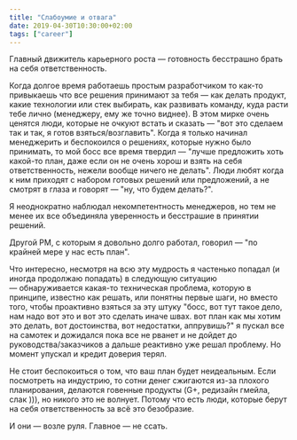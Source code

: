 ```yaml
---
title: "Слабоумие и отвага"
date: 2019-04-30T10:30:00+02:00
tags: ["career"]
---
```


Главный движитель карьерного роста — готовность бесстрашно брать на себя ответственность.

Когда долгое время работаешь простым разработчиком то как-то привыкаешь что все решения принимают за тебя — как делать продукт, какие технологии или стек выбирать, как развивать команду, куда расти тебе лично (менеджеру, ему же точно виднее). В этом мирке очень ценятся люди, которые не очкуют встать и сказать — "вот это сделаем так и так, я готов взяться/возглавить". Когда я только начинал менеджерить и беспокоился о решениях, которые нужно было принимать, то мой босс все время твердил — "лучше предложить хоть какой-то план, даже если он не очень хорош и взять на себя ответственность, нежели вообще ничего не делать". Люди любят когда к ним приходят с набором готовых решений или предложений, а не смотрят в глаза и говорят — "ну, что будем делать?". 

Я неоднократно наблюдал некомпетентность менеджеров, но тем не менее их все объединяла уверенность и бесстрашие в принятии решений.

Другой РМ, с которым я довольно долго работал, говорил — "по крайней мере у нас есть план".

Что интересно, несмотря на всю эту мудрость я частенько попадал (и иногда продолжаю попадать) в следующую ситуацию — обнаруживается какая-то техническая проблема, которую в принципе, известно как решать, или понятны первые шаги, но вместо того, чтобы проактивно взяться за эту штуку "босс, вот тут такое дело, нам надо вот это и вот это сделать иначе швах. вот план как мы хотим это делать, вот достоинства, вот недостатки, аппрувишь?" я пускал все на самотек и дожидался пока все не рванет и не дойдет до руководства/заказчиков а дальше реактивно уже решал проблему. Но момент упускал и кредит доверия терял.

Не стоит беспокоиться о том, что ваш план будет неидеальным. Если посмотреть на индустрию, то сотни денег сжигаются из-за плохого планирования, делаются говенные продукты (G+, редизайн гмейла, слак ))), но никого это не волнует. Потому что есть люди, которые берут на себя ответственность за всё это безобразие.

И они — возле руля. Главное — не ссать.